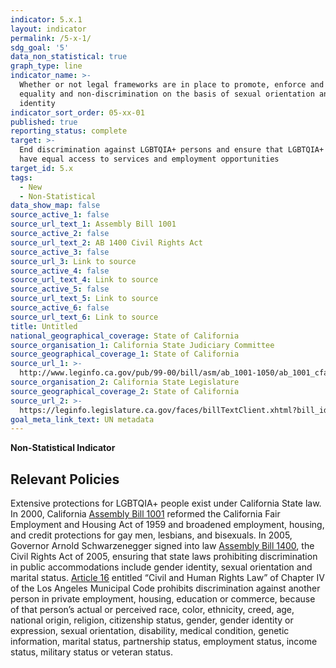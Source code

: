 ```yaml
---
indicator: 5.x.1
layout: indicator
permalink: /5-x-1/
sdg_goal: '5'
data_non_statistical: true
graph_type: line
indicator_name: >-
  Whether or not legal frameworks are in place to promote, enforce and monitor
  equality and non‐discrimination on the basis of sexual orientation and gender
  identity
indicator_sort_order: 05-xx-01
published: true
reporting_status: complete
target: >-
  End discrimination against LGBTQIA+ persons and ensure that LGBTQIA+ persons
  have equal access to services and employment opportunities
target_id: 5.x
tags:
  - New
  - Non-Statistical
data_show_map: false
source_active_1: false
source_url_text_1: Assembly Bill 1001
source_active_2: false
source_url_text_2: AB 1400 Civil Rights Act
source_active_3: false
source_url_3: Link to source
source_active_4: false
source_url_text_4: Link to source
source_active_5: false
source_url_text_5: Link to source
source_active_6: false
source_url_text_6: Link to source
title: Untitled
national_geographical_coverage: State of California
source_organisation_1: California State Judiciary Committee
source_geographical_coverage_1: State of California
source_url_1: >-
  http://www.leginfo.ca.gov/pub/99-00/bill/asm/ab_1001-1050/ab_1001_cfa_19990818_105647_sen_comm.html
source_organisation_2: California State Legislature
source_geographical_coverage_2: State of California
source_url_2: >-
  https://leginfo.legislature.ca.gov/faces/billTextClient.xhtml?bill_id=200520060AB1400
goal_meta_link_text: UN metadata
---
```

**Non-Statistical Indicator**

## Relevant Policies

Extensive protections for LGBTQIA+ people exist under California State law. In 2000, California [Assembly Bill 1001](https://leginfo.legislature.ca.gov/faces/billNavClient.xhtml?bill_id=199920000AB1001) reformed the California Fair Employment and Housing Act of 1959 and broadened employment, housing, and credit protections for gay men, lesbians, and bisexuals. In 2005, Governor Arnold Schwarzenegger signed into law [Assembly Bill 1400](https://leginfo.legislature.ca.gov/faces/billTextClient.xhtml?bill_id=200520060AB1400), the Civil Rights Act of 2005, ensuring that state laws prohibiting discrimination in public accommodations include gender identity, sexual orientation and marital status. [Article 16](http://clkrep.lacity.org/onlinedocs/2018/18-0086_ORD_186084_06-09-2019.pdf) entitled “Civil and Human Rights Law” of
Chapter IV of the Los Angeles Municipal Code prohibits discrimination against another person in private
employment, housing, education or commerce, because of that person’s actual or
perceived race, color, ethnicity, creed, age, national origin, religion, citizenship status,
gender, gender identity or expression, sexual orientation, disability, medical condition,
genetic information, marital status, partnership status, employment status, income
status, military status or veteran status.
